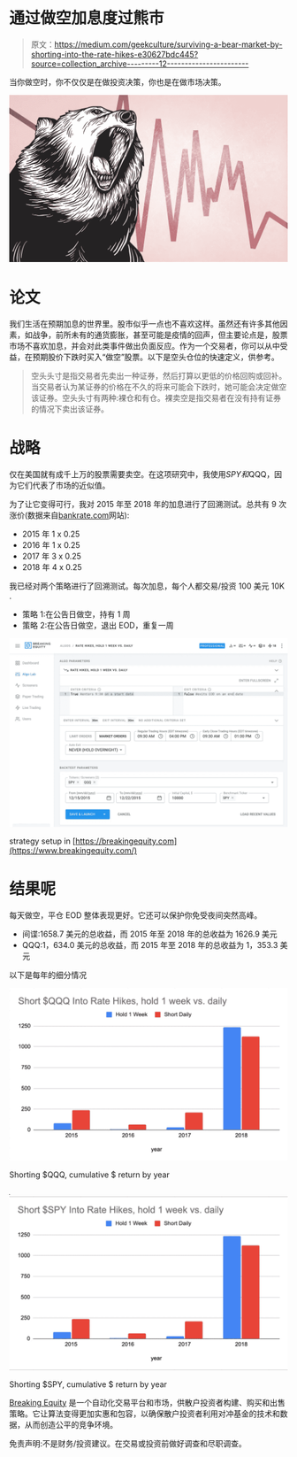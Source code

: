 # 通过做空加息度过熊市

> 原文：<https://medium.com/geekculture/surviving-a-bear-market-by-shorting-into-the-rate-hikes-e30627bdc445?source=collection_archive---------12----------------------->

当你做空时，你不仅仅是在做投资决策，你也是在做市场决策。

![](img/0f2a37be16aeec044c91a948c2c543cb.png)

# 论文

我们生活在预期加息的世界里。股市似乎一点也不喜欢这样。虽然还有许多其他因素，如战争，前所未有的通货膨胀，甚至可能是疫情的回声，但主要论点是，股票市场不喜欢加息，并会对此类事件做出负面反应。作为一个交易者，你可以从中受益，在预期股价下跌时买入“做空”股票。以下是空头仓位的快速定义，供参考。

> 空头头寸是指交易者先卖出一种证券，然后打算以更低的价格回购或回补。当交易者认为某证券的价格在不久的将来可能会下跌时，她可能会决定做空该证券。空头头寸有两种:裸仓和有仓。裸卖空是指交易者在没有持有证券的情况下卖出该证券。

# 战略

仅在美国就有成千上万的股票需要卖空。在这项研究中，我使用$SPY 和$QQQ，因为它们代表了市场的近似值。

为了让它变得可行，我对 2015 年至 2018 年的加息进行了回溯测试。总共有 9 次涨价(数据来自[bankrate.com](https://www.bankrate.com/banking/federal-reserve/history-of-federal-funds-rate/#2011)网站):

*   2015 年 1 x 0.25
*   2016 年 1 x 0.25
*   2017 年 3 x 0.25
*   2018 年 4 x 0.25

我已经对两个策略进行了回溯测试。每次加息，每个人都交易/投资 100 美元 10K .

*   策略 1:在公告日做空，持有 1 周
*   策略 2:在公告日做空，退出 EOD，重复一周

![](img/abbd61b2dc5d146ecdc7db7136d79838.png)

strategy setup in [https://breakingequity.com](https://www.breakingequity.com/)

# 结果呢

每天做空，平仓 EOD 整体表现更好。它还可以保护你免受夜间突然高峰。

*   间谍:1658.7 美元的总收益，而 2015 年至 2018 年的总收益为 1626.9 美元
*   QQQ:1，634.0 美元的总收益，而 2015 年至 2018 年的总收益为 1，353.3 美元

以下是每年的细分情况

![](img/89ee8f6f8457762aa57bc7aa6a462d3c.png)

Shorting $QQQ, cumulative $ return by year

![](img/d38ce438f742c3ff6ee356ecc7f335fa.png)![](img/4a9443330deefba565fe748f0e8aff32.png)

Shorting $SPY, cumulative $ return by year

[Breaking Equity](http://breakingequity.com/) 是一个自动化交易平台和市场，供散户投资者构建、购买和出售策略。它让算法变得更加实惠和包容，以确保散户投资者利用对冲基金的技术和数据，从而创造公平的竞争环境。

免责声明:不是财务/投资建议。在交易或投资前做好调查和尽职调查。